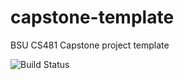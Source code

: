 # capstone-template
BSU CS481 Capstone project template

![Build Status](https://github.com/cs481-ekh/s25-syncineers/actions/workflows/flutter-build.yaml/badge.svg)
